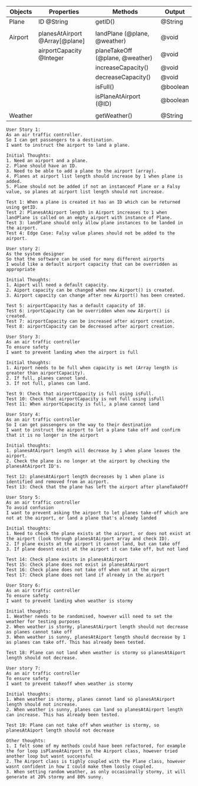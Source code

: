 | Objects     | Properties                     | Methods                         | Output   |
| ----------- | -----------                    | ---------                       | ---------|
| Plane       | ID @String                     | getID()                         | @String  |
|             |                                |                                 |          |
| Airport     | planesAtAirport @Array[@plane] | landPlane (@plane, @weather)    | @void    |
|             | airportCapacity @Integer       | planeTakeOff (@plane, @weather) | @void    |
|             |                                | increaseCapacity()              | @void    |
|             |                                | decreaseCapacity()              | @void    |
|             |                                | isFull()                        | @boolean |
|             |                                | isPlaneAtAirport (@ID)          | @boolean |
|             |                                |                                 |          |
| Weather     |                                | getWeather()                    | @String  |


```
User Story 1:
As an air traffic controller.
So I can get passengers to a destination.
I want to instruct the airport to land a plane.

Initial Thoughts:
1. Need an airport and a plane.
2. Plane should have an ID.
3. Need to be able to add a plane to the airport (array).
4. Planes at airport list length should increase by 1 when plane is added.
5. Plane should not be added if not an instanceof Plane or a Falsy value, so planes at airport list length should not increase.

Test 1: When a plane is created it has an ID which can be returned using getID.
Test 2: PlanesAtAirport length in Airport increases to 1 when landPlane is called on an empty airport with instance of Plane.
Test 3: landPlane should only allow plane instances to be landed in the airport.
Test 4: Edge Case: Falsy value planes should not be added to the airport.

```

```
User story 2:
As the system designer
So that the software can be used for many different airports
I would like a default airport capacity that can be overridden as appropriate

Initial Thoughts:
1. Aiport will need a default capacity.
2. Aiport capacity can be changed when new Airport() is created.
3. Airport capacity can change after new Airport() has been created.

Test 5: airportCapacity has a default capacity of 10.
Test 6: irportCapacity can be overridden when new Airport() is created.
Test 7: airportCapacity can be increased after airport creation.
Test 8: airportCapacity can be decreased after airport creation.

```

```
User Story 3:
As an air traffic controller
To ensure safety
I want to prevent landing when the airport is full

Initial thoughts:
1. Airport needs to be full when capacity is met (Array length is greater than airportCapacity).
2. If full, planes cannot land.
3. If not full, planes can land.

Test 9: Check that airportCapacity is full using isFull.
Test 10: Check that airportCapacity is not full using isFull
Test 11: When airportCapacity is full, a plane cannot land

```

```
User Story 4:
As an air traffic controller
So I can get passengers on the way to their destination
I want to instruct the airport to let a plane take off and confirm that it is no longer in the airport

Initial thoughts:
1. planesAtAirport length will decrease by 1 when plane leaves the airport.
2. Check the plane is no longer at the airport by checking the planesAtAirport ID's.

Test 12: planesAtAirport length decreases by 1 when plane is identified and removed from an airport.
Test 13: Check that the plane has left the airport after planeTakeOff

```

```
User Story 5:
As an air traffic controller
To avoid confusion
I want to prevent asking the airport to let planes take-off which are not at the airport, or land a plane that's already landed

Initial thoughts:
1. Need to check the plane exists at the airport, or does not exist at the airport (look through planesAtAirport array and check ID).
2. If plane exists at the airport it cannot land, but can take off
3. If plane doesnt exist at the airport it can take off, but not land

Test 14: Check plane exists in planesAtAirport
Test 15: Check plane does not exist in planesAtAirport
Test 16: Check plane does not take off when not at the airport
Test 17: Check plane does not land if already in the airport

```

```
User Story 6: 
As an air traffic controller
To ensure safety
I want to prevent landing when weather is stormy

Initial thoughts:
1. Weather needs to be randomised, however will need to set the weather for testing purposes
2. When weather is stormy, planesAtAirport length should not decrease as planes cannot take off
3. When weather is sunny, planesAtAiport length should decrease by 1 as planes can take off. This has already been tested.

Test 18: Plane can not land when weather is stormy so planesAtAiport length should not decrease.

```

```
User story 7:
As an air traffic controller
To ensure safety
I want to prevent takeoff when weather is stormy

Initial thoughts:
1. When weather is stormy, planes cannot land so planesAtAirport length should not increase.
2. When weather is sunny, planes can land so planesAtAirport length can increase. This has already been tested.

Test 19: Plane can not take off when weather is stormy, so planesAtAiport length should not decrease

```

```
Other thoughts:
1. I felt some of my methods could have been refactored, for example the for loop isPlaneAtAirport in the Airport class, however tried another loop but wasnt successful
2. The Airport class is tighly coupled with the Plane class, however wasnt confident in how I could make them loosly coupled.
3. When setting random weather, as only occasionally stormy, it will generate at 20% stormy and 80% sunny.

